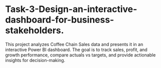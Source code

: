 # Task-3-Design-an-interactive-dashboard-for-business-stakeholders.

This project analyzes Coffee Chain Sales data and presents it in an interactive Power BI dashboard. The goal is to track sales, profit, and growth performance, compare actuals vs targets, and provide actionable insights for decision-making.
